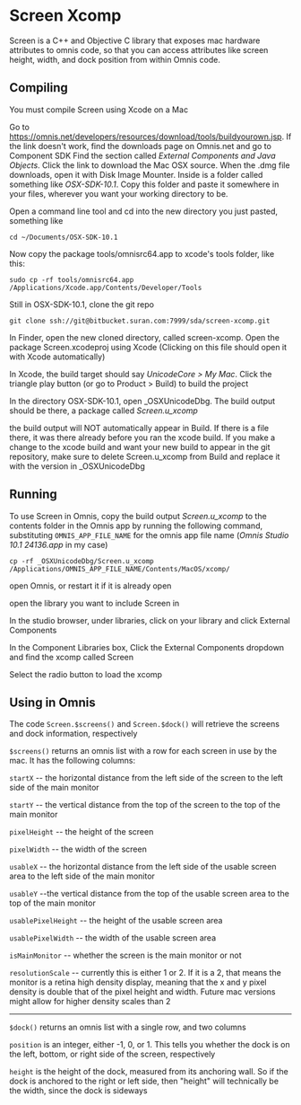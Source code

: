 #  Screen Xcomp

Screen is a C++ and Objective C library that exposes mac hardware attributes to omnis code, so that you can access attributes like screen height, width, and dock position from within Omnis code.

## Compiling

You must compile Screen using Xcode on a Mac

Go to https://omnis.net/developers/resources/download/tools/buildyourown.jsp. If the link doesn't work, find the downloads page on Omnis.net and go to Component SDK
Find the section called *External Components and Java Objects*. Click the link to download the Mac OSX source.
When the .dmg file downloads, open it with Disk Image Mounter. Inside is a folder called something like *OSX-SDK-10.1*. Copy this folder and paste it somewhere in your files, wherever you want your working directory to be.

Open a command line tool and cd into the new directory you just pasted, something like

`cd ~/Documents/OSX-SDK-10.1`

Now copy the package tools/omnisrc64.app to xcode's tools folder, like this:

`sudo cp -rf tools/omnisrc64.app /Applications/Xcode.app/Contents/Developer/Tools`

Still in OSX-SDK-10.1, clone the git repo

`git clone ssh://git@bitbucket.suran.com:7999/sda/screen-xcomp.git`

In Finder, open the new cloned directory, called screen-xcomp. Open the package Screen.xcodeproj using Xcode (Clicking on this file should open it with Xcode automatically)

In Xcode, the build target should say *UnicodeCore > My Mac*. Click the triangle play button (or go to Product > Build) to build the project

In the directory OSX-SDK-10.1, open _OSXUnicodeDbg. The build output should be there, a package called *Screen.u_xcomp*

the build output will NOT automatically appear in Build. If there is a file there, it was there already before you ran the xcode build. If you make a change to the xcode build and want your new build to appear in the git repository, make sure to delete Screen.u_xcomp from Build and replace it with the version in _OSXUnicodeDbg


## Running

To use Screen in Omnis, copy the build output *Screen.u_xcomp* to the contents folder in the Omnis app by running the following command, substituting `OMNIS_APP_FILE_NAME` for the omnis app file name (*Omnis Studio 10.1 24136.app* in my case)

`cp -rf _OSXUnicodeDbg/Screen.u_xcomp /Applications/OMNIS_APP_FILE_NAME/Contents/MacOS/xcomp/`

open Omnis, or restart it if it is already open

open the library you want to include Screen in

In the studio browser, under libraries, click on your library and click External Components

In the Component Libraries box, Click the External Components dropdown and find the xcomp called Screen

Select the radio button to load the xcomp


## Using in Omnis

The code `Screen.$screens()` and `Screen.$dock()` will retrieve the screens and dock information, respectively

`$screens()` returns an omnis list with a row for each screen in use by the mac. It has the following columns:

`startX` -- the horizontal distance from the left side of the screen to the left side of the main monitor

`startY` -- the vertical distance from the top of the screen to the top of the main monitor

`pixelHeight` -- the height of the screen

`pixelWidth` -- the width of the screen

`usableX` -- the horizontal distance from the left side of the usable screen area to the left side of the main monitor

`usableY` --the vertical distance from the top of the usable screen area to the top of the main monitor

`usablePixelHeight` -- the height of the usable screen area

`usablePixelWidth` -- the width of the usable screen area

`isMainMonitor` -- whether the screen is the main monitor or not

`resolutionScale` -- currently this is either 1 or 2. If it is a 2, that means the monitor is a retina high density display, meaning that the x and y pixel density is double that of the pixel height and width. Future mac versions might allow for higher density scales than 2

________________

`$dock()` returns an omnis list with a single row, and two columns

`position` is an integer, either -1, 0, or 1. This tells you whether the dock is on the left, bottom, or right side of the screen, respectively

`height` is the height of the dock, measured from its anchoring wall. So if the dock is anchored to the right or left side, then "height" will technically be the width, since the dock is sideways
